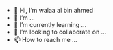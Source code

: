 - 👋 Hi, I’m walaa al bin ahmed
- 👀 I’m  ...
- 🌱 I’m currently learning ...
- 💞️ I’m looking to collaborate on ...
- 📫 How to reach me ...

<!---
xw313/xw313 is a ✨ special ✨ repository because its `README.md` (this file) appears on your GitHub profile.
You can click the Preview link to take a look at your changes.
--->

